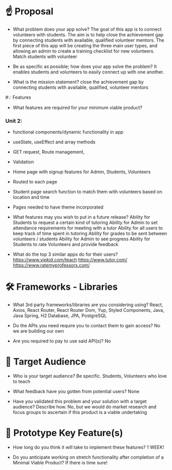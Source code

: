 # ☝️ Proposal

* What problem does your app solve?
The goal of this app is to connect volunteers with students. The aim is to help close the achievement gap by connecting students with available, qualified volunteer mentors. The first piece of this app will be creating the three main user types, and allowing an admin to create a training checklist for new volunteers.
Match students with volunteer

* Be as specific as possible; how does your app solve the problem?
It enables students and volunteers to easily connect up with one another.

* What is the mission statement?
close the achievement gap by connecting students with available, qualified, volunteer mentors


#💡 Features

* What features are required for your minimum viable product?
### Unit 2:
* functional components/dynamic functionality in app
* useState, useEffect and array methods
* GET request, Route management,
* Validation
* Home page with signup features for Admin, Students, Volunteers
* Routed to each page
* Student page search function to match them with volunteers based on location and time
* Pages needed to have theme incorporated

* What features may you wish to put in a future release?
Ability for Students to request a certain kind of tutoring
Ability for Admin to set attendance requirements for meeting with a tutor
Ability for all users to keep track of time spent in tutoring
Ability for grades to be sent between volunteers / students
Ability for Admin to see progress
Ability for Students to rate Volunteers and provide feedback 

* What do the top 3 similar apps do for their users?
https://www.vipkid.com/teach
https://www.tutor.com/
https://www.ratemyprofessors.com/


# 🛠 Frameworks - Libraries

* What 3rd party frameworks/libraries are you considering using?
React, Axios, React Router, React Router Dom, Yup, Styled Components, Java, Java Spring, H2 Database, JPA, PostgreSQL

* Do the APIs you need require you to contact them to gain access?
No we are building our own

* Are you required to pay to use said API(s)?
No 


# 🎯 Target Audience

* Who is your target audience? Be specific.
Students, Volunteers who love to teach

* What feedback have you gotten from potential users?
None

* Have you validated this problem and your solution with a target audience? Describe how.
No, but we would do market research and focus groups to ascertain if this product is a viable undertaking


# 🔑 Prototype Key Feature(s)

* How long do you think it will take to implement these features?
1 WEEK!

* Do you anticipate working on stretch functionality after completion of a Minimal Viable Product?
If there is time sure!
